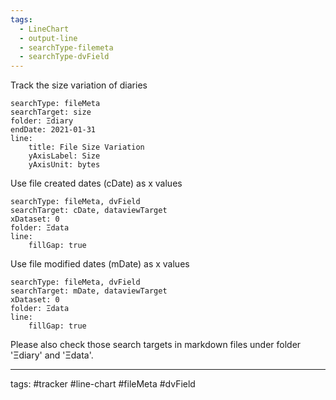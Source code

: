 ```yaml
---
tags:
  - LineChart
  - output-line
  - searchType-filemeta
  - searchType-dvField
---
```


Track the size variation of diaries

```tracker
searchType: fileMeta
searchTarget: size
folder: Ξdiary
endDate: 2021-01-31
line:
    title: File Size Variation
    yAxisLabel: Size
    yAxisUnit: bytes
```

Use file created dates (cDate) as x values

```tracker
searchType: fileMeta, dvField
searchTarget: cDate, dataviewTarget
xDataset: 0
folder: Ξdata
line:
    fillGap: true
```

Use file modified dates (mDate) as x values

```tracker
searchType: fileMeta, dvField
searchTarget: mDate, dataviewTarget
xDataset: 0
folder: Ξdata
line:
    fillGap: true
```

Please also check those search targets in markdown files under folder 'Ξdiary' and 'Ξdata'.

---

tags: #tracker #line-chart #fileMeta #dvField

